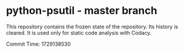 # python-psutil - master branch

This repository contains the frozen state of the repository.
Its history is cleared. It is used only for static code
analysis with Codacy.

Commit Time: 1729138530